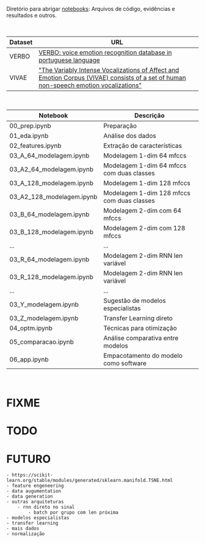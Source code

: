 Diretório para abrigar [notebooks](notebooks/): Arquivos de código, evidências e resultados e outros.

<br>

Dataset | URL
------- | ---
VERBO   | [VERBO: voice emotion recognition database in portuguese language](https://github.com/jrtorresneto/VERBO-emotional-speech-dataset)
VIVAE   | ["The Variably Intense Vocalizations of Affect and Emotion Corpus (VIVAE) consists of a set of human non-speech emotion vocalizations"](https://zenodo.org/record/4066235#.Y08sYiVv9hE)

<br>

Notebook                    | Descrição
--------------------------- | ---------
00_prep.ipynb               | Preparação
01_eda.ipynb                | Análise dos dados
02_features.ipynb           | Extração de características 
03_A_64_modelagem.ipynb     | Modelagem 1-dim 64 mfccs
03_A2_64_modelagem.ipynb    | Modelagem 1-dim 64 mfccs com duas classes
03_A_128_modelagem.ipynb    | Modelagem 1-dim 128 mfccs
03_A2_128_modelagem.ipynb   | Modelagem 1-dim 128 mfccs com duas classes
03_B_64_modelagem.ipynb     | Modelagem 2-dim com 64 mfccs
03_B_128_modelagem.ipynb    | Modelagem 2-dim com 128 mfccs
...                         | ...
03_R_64_modelagem.ipynb     | Modelagem 2-dim RNN len variável
03_R_128_modelagem.ipynb    | Modelagem 2-dim RNN len variável
...                         | ...
03_Y_modelagem.ipynb        | Sugestão de modelos especialistas
03_Z_modelagem.ipynb        | Transfer Learning direto
04_optm.ipynb               | Técnicas para otimização
05_comparacao.ipynb         | Análise comparativa entre modelos
06_app.ipynb                | Empacotamento do modelo como software

<br>

# FIXME

# TODO

# FUTURO
    - https://scikit-learn.org/stable/modules/generated/sklearn.manifold.TSNE.html
    - feature engeneering
    - data augumentation
    - data generation
    - outras arquiteturas
        - rnn direto no sinal
            - batch por grupo com len próxima
    - modelos especialistas
    - transfer learning
    - mais dados
    - normalização
